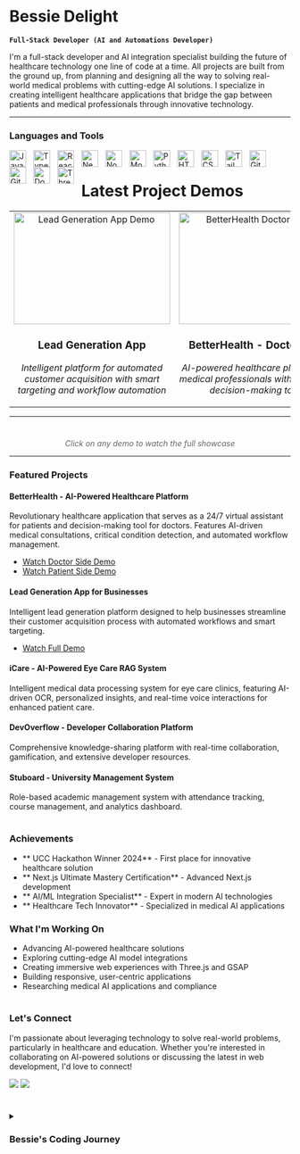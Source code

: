 # Bessie Delight

**`Full-Stack Developer (AI and Automations Developer)`**

I'm a full-stack developer and AI integration specialist building the future of healthcare technology one line of code at a time. All projects are built from the ground up, from planning and designing all the way to solving real-world medical problems with cutting-edge AI solutions. I specialize in creating intelligent healthcare applications that bridge the gap between patients and medical professionals through innovative technology.


---

###  Languages and Tools

<img align="left" alt="JavaScript" width="30px" style="padding-right:10px;" src="https://cdn.jsdelivr.net/gh/devicons/devicon/icons/javascript/javascript-plain.svg" />
<img align="left" alt="TypeScript" width="30px" style="padding-right:10px;" src="https://cdn.jsdelivr.net/gh/devicons/devicon/icons/typescript/typescript-plain.svg" />
<img align="left" alt="React" width="30px" style="padding-right:10px;" src="https://cdn.jsdelivr.net/gh/devicons/devicon/icons/react/react-original.svg" />
<img align="left" alt="Next.js" width="30px" style="padding-right:10px;" src="https://cdn.jsdelivr.net/gh/devicons/devicon/icons/nextjs/nextjs-original.svg" />
<img align="left" alt="NodeJS" width="30px" style="padding-right:10px;" src="https://cdn.jsdelivr.net/gh/devicons/devicon/icons/nodejs/nodejs-original.svg" />
<img align="left" alt="MongoDB" width="30px" style="padding-right:10px;" src="https://cdn.jsdelivr.net/gh/devicons/devicon/icons/mongodb/mongodb-original.svg" />
<img align="left" alt="Python" width="30px" style="padding-right:10px;" src="https://cdn.jsdelivr.net/gh/devicons/devicon/icons/python/python-plain.svg" />
<img align="left" alt="HTML" width="30px" style="padding-right:10px;" src="https://cdn.jsdelivr.net/gh/devicons/devicon/icons/html5/html5-plain.svg" />
<img align="left" alt="CSS" width="30px" style="padding-right:10px;" src="https://cdn.jsdelivr.net/gh/devicons/devicon/icons/css3/css3-plain.svg" />
<img align="left" alt="Tailwind CSS" width="30px" style="padding-right:10px;" src="https://cdn.jsdelivr.net/gh/devicons/devicon/icons/tailwindcss/tailwindcss-original.svg" />
<img align="left" alt="Git" width="30px" style="padding-right:10px;" src="https://cdn.jsdelivr.net/gh/devicons/devicon/icons/git/git-original.svg" />
<img align="left" alt="GitHub" width="30px" style="padding-right:10px;" src="https://cdn.jsdelivr.net/gh/devicons/devicon/icons/github/github-original.svg" />
<img align="left" alt="Docker" width="30px" style="padding-right:10px;" src="https://cdn.jsdelivr.net/gh/devicons/devicon/icons/docker/docker-original.svg" />
<img align="left" alt="Three.js" width="30px" style="padding-right:10px;" src="https://cdn.jsdelivr.net/gh/devicons/devicon/icons/threejs/threejs-original.svg" />
<br />

#
#  Latest Project Demos

<table align="center">
  <tr>
    <td align="center" width="300">
      <a href="https://youtu.be/sdQ4L0kTpRI">
        <img src="https://www.abstraktmg.com/wp-content/uploads/2024/06/SEO-Lead-Generation-Best-Practices_Main.png" alt="Lead Generation App Demo" width="280" height="200"/>
      </a>
      <br/>
      <h3>Lead Generation App</h3>
      <p><em>Intelligent platform for automated customer acquisition with smart targeting and workflow automation</em></p>
    </td>
    <td align="center" width="300">
      <a href="https://youtu.be/DGvv4j39KbI">
        <img src="https://www.innovationnewsnetwork.com/wp-content/uploads/2025/04/shutterstock_2436860349.jpg" alt="BetterHealth Doctor Demo" width="280" height="200"/>
      </a>
      <br/>
      <h3> BetterHealth - Doctor Side</h3>
      <p><em>AI-powered healthcare platform for medical professionals with intelligent decision-making tools</em></p>
    </td>
    <td align="center" width="300">
      <a href="https://youtu.be/9BdRLwVefGc">
        <img src="https://disruptionhub.com/wp-content/uploads/2024/01/What-is-the-impact-of-AI-on-the-doctor-patient-relationship-1024x683.jpg" alt="BetterHealth Patient Demo" width="280" height="200"/>
      </a>
      <br/>
      <h3>BetterHealth - Patient Side</h3>
      <p><em>24/7 AI virtual assistant for patient healthcare with critical condition detection</em></p>
    </td>
  </tr>
</table>

---
#

  </div>
</div>

<div align="center" style="margin-top: 20px;">
  <p style="color: #666; font-style: italic; font-size: 14px;"> Click on any demo to watch the full showcase</p>
</div>

---

###  Featured Projects

####  BetterHealth - AI-Powered Healthcare Platform
Revolutionary healthcare application that serves as a 24/7 virtual assistant for patients and decision-making tool for doctors. Features AI-driven medical consultations, critical condition detection, and automated workflow management.
-  [Watch Doctor Side Demo](https://youtu.be/DGvv4j39KbI)
-  [Watch Patient Side Demo](https://youtu.be/9BdRLwVefGc)

#### Lead Generation App for Businesses
Intelligent lead generation platform designed to help businesses streamline their customer acquisition process with automated workflows and smart targeting.
-  [Watch Full Demo](https://youtu.be/sdQ4L0kTpRI)

#### iCare - AI-Powered Eye Care RAG System
Intelligent medical data processing system for eye care clinics, featuring AI-driven OCR, personalized insights, and real-time voice interactions for enhanced patient care.

#### DevOverflow - Developer Collaboration Platform
Comprehensive knowledge-sharing platform with real-time collaboration, gamification, and extensive developer resources.

#### Stuboard - University Management System
Role-based academic management system with attendance tracking, course management, and analytics dashboard.

#

###  Achievements

- ** UCC Hackathon Winner 2024** - First place for innovative healthcare solution
- ** Next.js Ultimate Mastery Certification** - Advanced Next.js development
- ** AI/ML Integration Specialist** - Expert in modern AI technologies
- ** Healthcare Tech Innovator** - Specialized in medical AI applications




###  What I'm Working On

-  Advancing AI-powered healthcare solutions
-  Exploring cutting-edge AI model integrations
-  Creating immersive web experiences with Three.js and GSAP
-  Building responsive, user-centric applications
-  Researching medical AI applications and compliance

#

###  Let's Connect

I'm passionate about leveraging technology to solve real-world problems, particularly in healthcare and education. Whether you're interested in collaborating on AI-powered solutions or discussing the latest in web development, I'd love to connect!

[<img src="https://custom-icon-badges.demolab.com/badge/-LinkedIn-0077B5?style=for-the-badge&logo=linkedin&logoColor=white"/>](https://www.linkedin.com/in/delight-bessie-b09b7328b/)
[<img src="https://custom-icon-badges.demolab.com/badge/-Email-D14836?style=for-the-badge&logo=mail&logoColor=white"/>](mailto:bessiedelight@gmail.com)

#

<details>
 <summary><h3> Bessie's Coding Journey</h3></summary>
   My coding journey began with a passion for solving real-world problems through technology. As a Computer Science student at the University of Cape Coast, I discovered my calling in healthcare technology when I realized how AI could revolutionize patient care and medical efficiency. This led me to specialize in AI integration, particularly in healthcare applications.

   From building my first React application to winning the UCC Hackathon 2024 with an innovative healthcare solution, I've consistently pushed the boundaries of what's possible with modern web technologies. My expertise spans from frontend frameworks like React and Next.js to backend systems with Node.js, and advanced AI integrations using LangChain and various ML models.

   What drives me is the opportunity to create technology that makes a real difference in people's lives - whether it's helping patients get better care through AI-powered health assistants or enabling doctors to work more efficiently with intelligent automation tools. Every project I build is designed with the end user in mind, focusing on solving genuine problems rather than just showcasing technical skills.

   As I continue my journey, I'm excited about the future of healthcare technology and my role in building solutions that bridge the gap between cutting-edge AI and practical medical applications. The goal isn't just to write code - it's to create technology that saves lives and improves healthcare outcomes for everyone.
</details>
